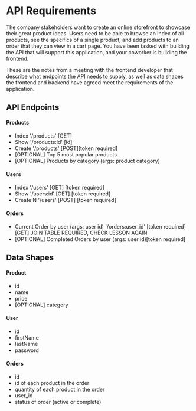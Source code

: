 # API Requirements
The company stakeholders want to create an online storefront to showcase their great product ideas. Users need to be able to browse an index of all products, see the specifics of a single product, and add products to an order that they can view in a cart page. You have been tasked with building the API that will support this application, and your coworker is building the frontend.

These are the notes from a meeting with the frontend developer that describe what endpoints the API needs to supply, as well as data shapes the frontend and backend have agreed meet the requirements of the application. 

## API Endpoints
#### Products
- Index '/products' [GET]
- Show '/products:id' [id]
- Create '/products' [POST][token required]
- [OPTIONAL] Top 5 most popular products 
- [OPTIONAL] Products by category (args: product category)

#### Users
- Index '/users' [GET] [token required]
- Show '/users:id' [GET] [token required]
- Create N '/users' [POST] [token required]

#### Orders
- Current Order by user (args: user id) '/orders:user_id' [token required] [GET] JOIN TABLE REQUIRED, CHECK LESSON AGAIN
- [OPTIONAL] Completed Orders by user (args: user id)[token required]

## Data Shapes
#### Product
-  id
- name
- price
- [OPTIONAL] category

#### User
- id
- firstName
- lastName
- password

#### Orders
- id
- id of each product in the order
- quantity of each product in the order
- user_id
- status of order (active or complete)

